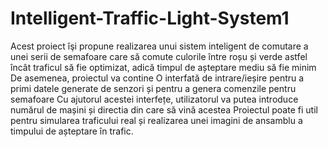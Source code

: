 # Intelligent-Traffic-Light-System1
Acest proiect îşi propune realizarea unui sistem inteligent de comutare a
unei serii de semafoare care să comute culorile între roșu și verde astfel încât
traficul să fie optimizat, adică timpul de așteptare mediu să fie minim
De asemenea, proiectul va contine O interfată de intrare/ieșire pentru a
primi datele generate de senzori și pentru a genera comenzile pentru
semafoare Cu ajutorul acestei interfețe, utilizatorul va putea introduce
numărul de mașini și directia din care să vină acestea
Proiectul poate fi util pentru simularea traficului real și realizarea unei
imagini de ansamblu a timpului de așteptare în trafic.
